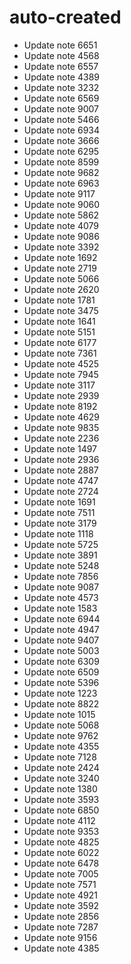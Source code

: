 # auto-created
- Update note 6651
- Update note 4568
- Update note 6557
- Update note 4389
- Update note 3232
- Update note 6569
- Update note 9007
- Update note 5466
- Update note 6934
- Update note 3666
- Update note 6295
- Update note 8599
- Update note 9682
- Update note 6963
- Update note 9117
- Update note 9060
- Update note 5862
- Update note 4079
- Update note 9086
- Update note 3392
- Update note 1692
- Update note 2719
- Update note 5066
- Update note 2620
- Update note 1781
- Update note 3475
- Update note 1641
- Update note 5151
- Update note 6177
- Update note 7361
- Update note 4525
- Update note 7945
- Update note 3117
- Update note 2939
- Update note 8192
- Update note 4629
- Update note 9835
- Update note 2236
- Update note 1497
- Update note 2936
- Update note 2887
- Update note 4747
- Update note 2724
- Update note 1691
- Update note 7511
- Update note 3179
- Update note 1118
- Update note 5725
- Update note 3891
- Update note 5248
- Update note 7856
- Update note 9087
- Update note 4573
- Update note 1583
- Update note 6944
- Update note 4947
- Update note 9407
- Update note 5003
- Update note 6309
- Update note 6509
- Update note 5396
- Update note 1223
- Update note 8822
- Update note 1015
- Update note 5068
- Update note 9762
- Update note 4355
- Update note 7128
- Update note 2424
- Update note 3240
- Update note 1380
- Update note 3593
- Update note 6850
- Update note 4112
- Update note 9353
- Update note 4825
- Update note 6022
- Update note 6478
- Update note 7005
- Update note 7571
- Update note 4921
- Update note 3592
- Update note 2856
- Update note 7287
- Update note 9156
- Update note 4385
